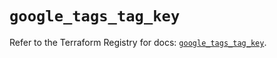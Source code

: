 # `google_tags_tag_key`

Refer to the Terraform Registry for docs: [`google_tags_tag_key`](https://registry.terraform.io/providers/hashicorp/google/5.45.2/docs/resources/tags_tag_key).
